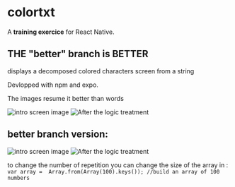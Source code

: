 # colortxt
A **training exercice** for React Native.

## THE "better" branch is BETTER

displays a decomposed colored characters screen from a string

Devlopped with npm and expo.

The images resume it better than words

![intro screen image](img1.png)
![After the logic treatment](img2.png)

## better branch version:


![intro screen image](better.png)
![After the logic treatment](better2.png)

to change the number of repetition you can change the size of the array in : ` var array =  Array.from(Array(100).keys()); //build an array of 100 numbers`

